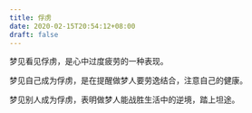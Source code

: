 ```yaml
---
title: 俘虏
date: 2020-02-15T20:54:12+08:00
draft: false
---
```


梦见看见俘虏，是心中过度疲劳的一种表现。



梦见自己成为俘虏，是在提醒做梦人要劳逸结合，注意自己的健康。



梦见别人成为俘虏，表明做梦人能战胜生活中的逆境，踏上坦途。

